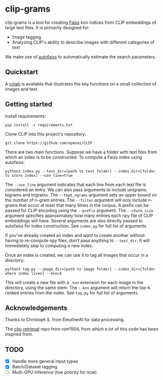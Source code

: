# clip-grams

clip-grams is a tool for creating [Faiss](https://github.com/facebookresearch/faiss) knn indices from CLIP embeddings of large text files. It is primarily designed for:

- Image tagging
- Analyzing CLIP's ability to describe images with different categories of text

We make use of [autofaiss](https://github.com/criteo/autofaiss) to automatically estimate the search parameters.

## Quickstart

A [colab](https://colab.research.google.com/drive/19e7kbE9s4voya6s668vl5eafpIZh-5BC?usp=sharing) is available that illustrates the key functions on a small collection of images and text.

## Getting started

Install requirements:

```
pip install -r requirements.txt
```

Clone CLIP into this project's repository:

```
git clone https://github.com/openai/CLIP
```

There are two main functions. Suppose we have a folder with text files from which an index is to be constructed. To compute a Faiss index using autofaiss:

```
python3 index.py --text_dir=[path to text folder] --index_dir=[folder to store index] --use_line=true
```

The `--use_line` argument indicates that each line from each text file is considered an entry. We can also pass arguments to include unigrams, bigrams and trigrams. The `--topk_ngrams` argument sets an upper bound on the number of n-gram entries. The `--filter` argument will only include n-grams that occur at least that many times in the corpus. A prefix can be passed for CLIP encoding using the `--prefix` argument. The `--chunk_size` argument specifies approximately how many entries each npy file of CLIP embeddings will have. Several arguments are also directly passed to autofaiss for index construction. See `index.py` for full list of arguments.

If you've already created an index and want to create another without having to re-compute npy files, don't pass anything to `--text_dir`. It will immediately skip to computing a new index.

Once an index is created, we can use it to tag all images that occur in a directory:

```
python3 tag.py --image_dir=[path to image folder] --index_dir=[folder where index lives] --knn=5
```

This will create a new file with a `.knn` extension for each image in the directory, using the same stem. The `--knn` argument will return the top-k ranked entries from the index. See `tag.py` for full list of arguments.

## Acknowledgements

Thanks to Christoph S. from EleutherAI for data processing.

The [clip-retrieval](https://github.com/rom1504/clip-retrieval) repo from rom1504, from which a lot of this code has been inspired from.

## TODO
- [x] Handle more general input types
- [x] Batch/Dataset tagging
- [ ] Multi-GPU inference (low priority for now)
